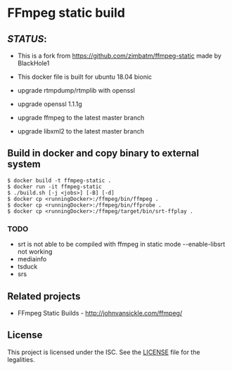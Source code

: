 FFmpeg static build
===================

*STATUS*: 
------------------
 - This is a fork from https://github.com/zimbatm/ffmpeg-static made by BlackHole1 
 - This docker file is built for ubuntu 18.04 bionic 

 - upgrade rtmpdump/rtmplib with openssl
 - upgrade openssl 1.1.1g
 - upgrade ffmpeg to the latest master branch
 - upgrade libxml2 to the latest master branch
 
Build in docker and copy binary to external system
---------------
    $ docker build -t ffmpeg-static .
    $ docker run -it ffmpeg-static
    $ ./build.sh [-j <jobs>] [-B] [-d]
	$ docker cp <runningDocker>:/ffmpeg/bin/ffmpeg . 
	$ docker cp <runningDocker>:/ffmpeg/bin/ffprobe . 
	$ docker cp <runningDocker>:/ffmpeg/target/bin/srt-ffplay . 

### TODO
 * srt is not able to be compiled with ffmpeg in static mode --enable-libsrt not working 
 * mediainfo  
 * tsduck
 * srs 

Related projects
----------------
* FFmpeg Static Builds - http://johnvansickle.com/ffmpeg/

License
-------
This project is licensed under the ISC. See the [LICENSE](LICENSE) file for
the legalities.

